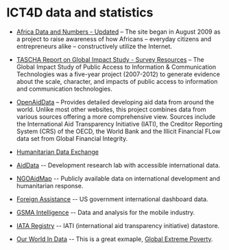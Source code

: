 # ICT4D data and statistics

- [Africa Data and Numbers - Updated](http://www.oafrica.com/data/) – The site began in August 2009 as a project to raise awareness of how Africans – everyday citizens and entrepreneurs alike – constructively utilize the Internet.
- [TASCHA Report on Global Impact Study - Survey Resources](http://www.globalimpactstudy.org/resources/resources-surveys/) – The Global Impact Study of Public Access to Information & Communication Technologies was a five-year project (2007-2012) to generate evidence about the scale, character, and impacts of public access to information and communication technologies.
- [OpenAidData](http://www.openaiddata.org/) – Provides detailed developing aid data from around the world. Unlike most other websites, this project combines data from various sources offering a more comprehensive view. Sources include the International Aid Transparency Initiative (IATI), the Creditor Reporting System (CRS) of the OECD, the World Bank and the Illicit Financial FLow data set from Global Financial Integrity.


- [Humanitarian Data Exchange](https://data.humdata.org/)

- [AidData](www.aiddata.org) -- Development research lab with accessible international data.
- [NGOAidMap](http://ngoaidmap.org/) -- Publicly available data on international development and humanitarian response.
- [Foreign Assistance](http://foreignassistance.gov/) -- US government international dashboard data.
- [GSMA Intelligence](https://gsmaintelligence.com/) -- Data and analysis for the mobile industry.
- [IATA Registry](http://iatiregistry.org/) -- IATI (international aid transparency initiative) datastore.



- [Our World In Data](https://ourworldindata.org/) -- This is a great exmaple, [Global Extreme Poverty](https://ourworldindata.org/extreme-poverty/).
